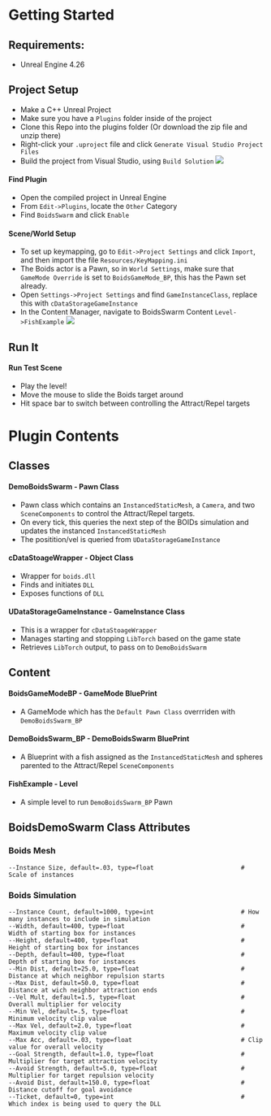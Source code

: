 # Getting Started

## Requirements:

- Unreal Engine 4.26

## Project Setup

- Make a C++ Unreal Project 
- Make sure you have a `Plugins` folder inside of the project
- Clone this Repo into the plugins folder (Or download the zip file and unzip there)
- Right-click your `.uproject` file and click `Generate Visual Studio Project Files`
- Build the project from Visual Studio, using `Build Solution`
![](Images/plugin_a.jpg)

#### Find Plugin
- Open the compiled project in Unreal Engine
- From `Edit->Plugins`, locate the `Other` Category
- Find `BoidsSwarm` and click `Enable`

#### Scene/World Setup

- To set up keymapping, go to `Edit->Project Settings` and click `Import`, and then import the file `Resources/KeyMapping.ini`
- The Boids actor is a Pawn, so in `World Settings`, make sure that `GameMode Override` is set to `BoidsGameMode_BP`, this has the Pawn set already.
- Open `Settings->Project Settings` and find `GameInstanceClass`, replace this with `cDataStorageGameInstance`
- In the Content Manager, navigate to BoidsSwarm Content `Level->FishExample`
![](Images/attributes_a.jpg)

## Run It

#### Run Test Scene

- Play the level!
- Move the mouse to slide the Boids target around
- Hit space bar to switch between controlling the Attract/Repel targets

# Plugin Contents

## Classes

#### DemoBoidsSwarm - Pawn Class
- Pawn class which contains an `InstancedStaticMesh`, a `Camera`, and two `SceneComponents` to control the Attract/Repel targets.
- On every tick, this queries the next step of the BOIDs simulation and updates the instanced `InstancedStaticMesh`
- The positition/vel is queried from `UDataStorageGameInstance`

#### cDataStoageWrapper - Object Class
- Wrapper for `boids.dll`
- Finds and initiates `DLL`
- Exposes functions of `DLL`

#### UDataStorageGameInstance - GameInstance Class
- This is a wrapper for `cDataStoageWrapper`
- Manages starting and stopping `LibTorch` based on the game state
- Retrieves `LibTorch` output, to pass on to `DemoBoidsSwarm`

## Content

#### BoidsGameModeBP - GameMode BluePrint
- A GameMode which has the `Default Pawn Class` overrriden with `DemoBoidsSwarm_BP`

#### DemoBoidsSwarm_BP - DemoBoidsSwarm BluePrint
- A Blueprint with a fish assigned as the `InstancedStaticMesh` and spheres parented to the Attract/Repel `SceneComponents`

#### FishExample - Level
- A simple level to run `DemoBoidsSwarm_BP` Pawn

## BoidsDemoSwarm Class Attributes

### Boids Mesh
```
--Instance Size, default=.03, type=float                        # Scale of instances
```
### Boids Simulation
```
--Instance Count, default=1000, type=int                        # How many instances to include in simulation
--Width, default=400, type=float                                # Width of starting box for instances
--Height, default=400, type=float                               # Height of starting box for instances
--Depth, default=400, type=float                                # Depth of starting box for instances
--Min Dist, default=25.0, type=float                            # Distance at which neighbor repulsion starts
--Max Dist, default=50.0, type=float                            # Distance at wich neighbor attraction ends
--Vel Mult, default=1.5, type=float                             # Overall multiplier for velocity
--Min Vel, default=.5, type=float                               # Minimum velocity clip value
--Max Vel, default=2.0, type=float                              # Maximum velocity clip value
--Max Acc, default=.03, type=float                              # Clip value for overall velocity
--Goal Strength, default=1.0, type=float                        # Multiplier for target attraction velocity
--Avoid Strength, default=5.0, type=float                       # Multiplier for target repulsion velocity
--Avoid Dist, default=150.0, type=float                         # Distance cutoff for goal avoidance
--Ticket, default=0, type=int                                   # Which index is being used to query the DLL
```
